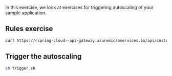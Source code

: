 In this exercise, we look at exercises for triggering autoscaling of your sample application.

## Rules exercise

```bash
curl https://<spring-cloud>-api-gateway.azuremicroservices.io/api/customer/owners
```

## Trigger the autoscaling

```bash
sh trigger.sh
```

